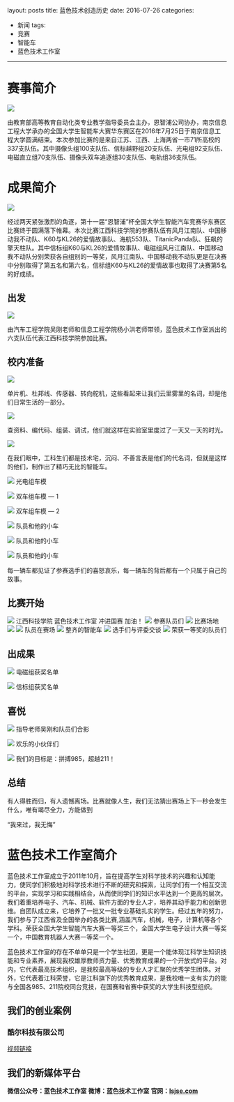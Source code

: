 layout: posts
title: 蓝色技术创造历史
date: 2016-07-26
categories:
- 新闻
tags:
- 竞赛
- 智能车 
- 蓝色技术工作室
---
# 赛事简介
![](http://bst.cooler-tec.com/%E8%93%9D%E8%89%B2%E6%8A%80%E6%9C%AF%E5%88%9B%E9%80%A0%E5%8E%86%E5%8F%B21.jpeg)

由教育部高等教育自动化类专业教学指导委员会主办，恩智浦公司协办，南京信息工程大学承办的全国大学生智能车大赛华东赛区在2016年7月25日于南京信息工程大学圆满结束。本次参加比赛的是来自江苏、江西、上海两省一市71所高校的337支队伍。其中摄像头组100支队伍、信标越野组20支队伍、光电组92支队伍、电磁直立组70支队伍、摄像头双车追逐组30支队伍、电轨组36支队伍。

<!-- more -->

# 成果简介
![](http://bst.cooler-tec.com/%E8%93%9D%E8%89%B2%E6%8A%80%E6%9C%AF%E5%88%9B%E9%80%A0%E5%8E%86%E5%8F%B22.jpg)

经过两天紧张激烈的角逐，第十一届“恩智浦”杯全国大学生智能汽车竞赛华东赛区比赛终于圆满落下帷幕。本次比赛江西科技学院的参赛队伍有风月江南队、中国移动我不动队、K60与KL26的爱情故事队、海航553队、TitanicPanda队、狂飙的擎天柱队。其中信标组K60与KL26的爱情故事队、电磁组风月江南队、中国移动我不动队分别荣获各自组别的一等奖，风月江南队、中国移动我不动队更是在决赛中分别取得了第五名和第六名，信标组K60与KL26的爱情故事也取得了决赛第5名的好成绩。


## 出发
![](http://bst.cooler-tec.com/%E8%93%9D%E8%89%B2%E6%8A%80%E6%9C%AF%E5%88%9B%E9%80%A0%E5%8E%86%E5%8F%B23.jpg)

由汽车工程学院吴刚老师和信息工程学院杨小洪老师带领，蓝色技术工作室派出的六支队伍代表江西科技学院参加比赛。

## 校内准备
![](http://bst.cooler-tec.com/%E8%93%9D%E8%89%B2%E6%8A%80%E6%9C%AF%E5%88%9B%E9%80%A0%E5%8E%86%E5%8F%B24.jpeg)

单片机、杜邦线、传感器、转向舵机，这些看起来让我们云里雾里的名词，却是他们日常生活的一部分。

![](http://bst.cooler-tec.com/%E8%93%9D%E8%89%B2%E6%8A%80%E6%9C%AF%E5%88%9B%E9%80%A0%E5%8E%86%E5%8F%B25.jpg)


查资料、编代码、组装、调试，他们就这样在实验室里度过了一天又一天的时光。

![](http://bst.cooler-tec.com/%E8%93%9D%E8%89%B2%E6%8A%80%E6%9C%AF%E5%88%9B%E9%80%A0%E5%8E%86%E5%8F%B26.jpeg)

在我们眼中，工科生们都是技术宅，沉闷、不善言表是他们的代名词，但就是这样的他们，制作出了精巧无比的智能车。

![](http://bst.cooler-tec.com/%E8%93%9D%E8%89%B2%E6%8A%80%E6%9C%AF%E5%88%9B%E9%80%A0%E5%8E%86%E5%8F%B27.jpg)
光电组车模

![](http://bst.cooler-tec.com/%E8%93%9D%E8%89%B2%E6%8A%80%E6%9C%AF%E5%88%9B%E9%80%A0%E5%8E%86%E5%8F%B28.jpg)
双车组车模 — 1

![](http://bst.cooler-tec.com/%E8%93%9D%E8%89%B2%E6%8A%80%E6%9C%AF%E5%88%9B%E9%80%A0%E5%8E%86%E5%8F%B29.jpg)
双车组车模 — 2

![](http://bst.cooler-tec.com/%E8%93%9D%E8%89%B2%E6%8A%80%E6%9C%AF%E5%88%9B%E9%80%A0%E5%8E%86%E5%8F%B210.jpg)
队员和他的小车

![](http://bst.cooler-tec.com/%E8%93%9D%E8%89%B2%E6%8A%80%E6%9C%AF%E5%88%9B%E9%80%A0%E5%8E%86%E5%8F%B211.jpg)
队员和他的小车

![](http://bst.cooler-tec.com/%E8%93%9D%E8%89%B2%E6%8A%80%E6%9C%AF%E5%88%9B%E9%80%A0%E5%8E%86%E5%8F%B212.jpg)
队员和他的小车

每一辆车都见证了参赛选手们的喜怒哀乐，每一辆车的背后都有一个只属于自己的故事。

## 比赛开始
![](http://bst.cooler-tec.com/%E8%93%9D%E8%89%B2%E6%8A%80%E6%9C%AF%E5%88%9B%E9%80%A0%E5%8E%86%E5%8F%B213.jpg)
江西科技学院 蓝色技术工作室 冲进国赛 加油！
![](http://bst.cooler-tec.com/%E8%93%9D%E8%89%B2%E6%8A%80%E6%9C%AF%E5%88%9B%E9%80%A0%E5%8E%86%E5%8F%B214.png)
参赛队员们
![](http://bst.cooler-tec.com/%E8%93%9D%E8%89%B2%E6%8A%80%E6%9C%AF%E5%88%9B%E9%80%A0%E5%8E%86%E5%8F%B215.jpg)
比赛场地
![](http://bst.cooler-tec.com/%E8%93%9D%E8%89%B2%E6%8A%80%E6%9C%AF%E5%88%9B%E9%80%A0%E5%8E%86%E5%8F%B216.jpg)
![](http://bst.cooler-tec.com/%E8%93%9D%E8%89%B2%E6%8A%80%E6%9C%AF%E5%88%9B%E9%80%A0%E5%8E%86%E5%8F%B217.jpg)
队员在赛场
![](http://bst.cooler-tec.com/%E8%93%9D%E8%89%B2%E6%8A%80%E6%9C%AF%E5%88%9B%E9%80%A0%E5%8E%86%E5%8F%B218.png)
整齐的智能车
![](http://bst.cooler-tec.com/%E8%93%9D%E8%89%B2%E6%8A%80%E6%9C%AF%E5%88%9B%E9%80%A0%E5%8E%86%E5%8F%B219.jpg)
选手们与评委交谈
![](http://bst.cooler-tec.com/%E8%93%9D%E8%89%B2%E6%8A%80%E6%9C%AF%E5%88%9B%E9%80%A0%E5%8E%86%E5%8F%B220.jpg)
荣获一等奖的队员们

## 出成果

![](http://bst.cooler-tec.com/%E8%93%9D%E8%89%B2%E6%8A%80%E6%9C%AF%E5%88%9B%E9%80%A0%E5%8E%86%E5%8F%B223.png)
电磁组获奖名单

![](http://bst.cooler-tec.com/%E8%93%9D%E8%89%B2%E6%8A%80%E6%9C%AF%E5%88%9B%E9%80%A0%E5%8E%86%E5%8F%B224.png)
信标组获奖名单

## 喜悦

![](http://bst.cooler-tec.com/%E8%93%9D%E8%89%B2%E6%8A%80%E6%9C%AF%E5%88%9B%E9%80%A0%E5%8E%86%E5%8F%B225.jpg)
指导老师吴刚和队员们合影

![](http://bst.cooler-tec.com/%E8%93%9D%E8%89%B2%E6%8A%80%E6%9C%AF%E5%88%9B%E9%80%A0%E5%8E%86%E5%8F%B226.jpg)
欢乐的小伙伴们

![](http://bst.cooler-tec.com/%E8%93%9D%E8%89%B2%E6%8A%80%E6%9C%AF%E5%88%9B%E9%80%A0%E5%8E%86%E5%8F%B227.png)
我们的目标是：拼搏985，超越211！


## 总结

有人得胜而归，有人遗憾离场。比赛就像人生，我们无法猜出赛场上下一秒会发生什么，唯有竭尽全力，方能做到

“我来过，我无悔”


# 蓝色技术工作室简介
蓝色技术工作室成立于2011年10月，旨在提高学生对科学技术的兴趣和认知能力，使同学们积极地对科学技术进行不断的研究和探索，让同学们有一个相互交流的平台，实现学习和实践相结合，从而使同学们的知识水平达到一个更高的层次。我们着重培养电子、汽车、机械、软件方面的专业人才，培养其动手能力和创新思维。自团队成立来，它培养了一批又一批专业基础扎实的学生。经过五年的努力，我们参与了江西省及全国举办的各类比赛,涵盖汽车，机械，电子，计算机等各个学科。荣获全国大学生智能汽车大赛一等奖三个，全国大学生电子设计大赛一等奖一个，中国教育机器人大赛一等奖一个。

蓝色技术工作室的存在不单单只是一个学生社团，更是一个能体现江科学生知识技能和专业素养，展现我校雄厚教师资力量、优秀教育成果的一个开放式的平台。对内，它代表最高技术组织，是我校最高等级的专业人才汇聚的优秀学生团体。对外，它代表着江科荣誉，它是江科旗下的优秀教育成果，是我校唯一支有实力的能与全国各985、211院校同台竞技，在国赛和省赛中获奖的大学生科技型组织。

## 我们的创业案例

### 酷尔科技有限公司

[视频链接](http://v.qq.com/x/page/r0164ecm9lk.html)

## 我们的新媒体平台

**微信公众号：蓝色技术工作室**
**微博：蓝色技术工作室**
**官网：[lsjse.com](http://lsjse.com)**


